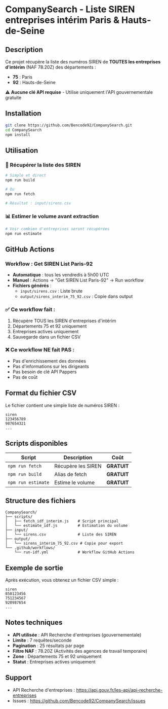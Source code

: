# CompanySearch - Liste SIREN entreprises intérim Paris & Hauts-de-Seine

## Description

Ce projet récupère la liste des numéros SIREN de **TOUTES les entreprises d'intérim** (NAF 78.20Z) des départements :
- **75** : Paris
- **92** : Hauts-de-Seine

⚠️ **Aucune clé API requise** - Utilise uniquement l'API gouvernementale gratuite

## Installation

```bash
git clone https://github.com/Bencode92/CompanySearch.git
cd CompanySearch
npm install
```

## Utilisation

### 🎯 Récupérer la liste des SIREN

```bash
# Simple et direct
npm run build

# Ou
npm run fetch

# Résultat : input/sirens.csv
```

### 📊 Estimer le volume avant extraction

```bash
# Voir combien d'entreprises seront récupérées
npm run estimate
```

## GitHub Actions

### Workflow : **Get SIREN List Paris-92**

- **Automatique** : tous les vendredis à 5h00 UTC
- **Manuel** : Actions → "Get SIREN List Paris-92" → Run workflow
- **Fichiers générés** :
  - `input/sirens.csv` : Liste brute
  - `output/sirens_interim_75_92.csv` : Copie dans output

### ✅ Ce workflow fait :
1. Récupère TOUS les SIREN d'entreprises d'intérim
2. Départements 75 et 92 uniquement
3. Entreprises actives uniquement
4. Sauvegarde dans un fichier CSV

### ❌ Ce workflow NE fait PAS :
- Pas d'enrichissement des données
- Pas d'informations sur les dirigeants
- Pas besoin de clé API Pappers
- Pas de coût

## Format du fichier CSV

Le fichier contient une simple liste de numéros SIREN :
```csv
siren
123456789
987654321
...
```

## Scripts disponibles

| Script | Description | Coût |
|--------|-------------|------|
| `npm run fetch` | Récupère les SIREN | **GRATUIT** |
| `npm run build` | Alias de fetch | **GRATUIT** |
| `npm run estimate` | Estime le volume | **GRATUIT** |

## Structure des fichiers

```
CompanySearch/
├── scripts/
│   ├── fetch_idf_interim.js    # Script principal
│   └── estimate_idf.js         # Estimation du volume
├── input/
│   └── sirens.csv              # Liste des SIREN
├── output/
│   └── sirens_interim_75_92.csv # Copie pour export
└── .github/workflows/
    └── run-idf.yml             # Workflow GitHub Actions
```

## Exemple de sortie

Après exécution, vous obtenez un fichier CSV simple :
```
siren
850123456
751234567
920987654
...
```

## Notes techniques

- **API utilisée** : API Recherche d'entreprises (gouvernementale)
- **Limite** : 7 requêtes/seconde
- **Pagination** : 25 résultats par page
- **Filtre NAF** : 78.20Z (Activités des agences de travail temporaire)
- **Zone** : Départements 75 et 92 uniquement
- **Statut** : Entreprises actives uniquement

## Support

- API Recherche d'entreprises : https://api.gouv.fr/les-api/api-recherche-entreprises
- Issues : https://github.com/Bencode92/CompanySearch/issues